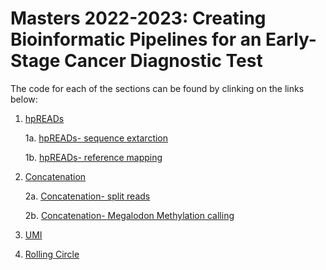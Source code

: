 # Masters 2022-2023: Creating Bioinformatic Pipelines for an Early-Stage Cancer Diagnostic Test

The code for each of the sections can be found by clinking on the links below:

1. [hpREADs](https://github.com/hansa436/Masters-2022-2023/tree/main/hpREADs)

      1a. [hpREADs- sequence extarction](https://github.com/hansa436/Masters-2022-2023/blob/main/hpREADs/sequence_extraction.sh)
      
      1b. [hpREADs- reference mapping](https://github.com/hansa436/Masters-2022-2023/blob/main/hpREADs/hpREADs_mapping.sh)

2. [Concatenation](https://github.com/hansa436/Masters-2022-2023/tree/main/Concatenation)

      2a. [Concatenation- split reads](https://github.com/hansa436/Masters-2022-2023/blob/main/Concatenation/Concatenation_pipeline.sh)

      2b. [Concatenation- Megalodon Methylation calling](https://github.com/hansa436/Masters-2022-2023/blob/main/Concatenation/methylation_megalodon.sh)

3. [UMI]()

4. [Rolling Circle]()
